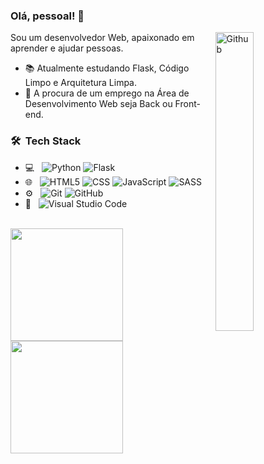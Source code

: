 ### Olá, pessoal! 👋

<img width="35%" align="right" alt="Github" src="https://user-images.githubusercontent.com/48678280/88862734-4903af80-d201-11ea-968b-9c939d88a37c.gif" />

Sou um desenvolvedor Web, apaixonado em aprender e ajudar pessoas.

- 📚 Atualmente estudando Flask, Código Limpo e Arquitetura Limpa.
- 👯 A procura de um emprego na Área de Desenvolvimento Web seja Back ou Front-end. 

<h3> 🛠 &nbsp;Tech Stack</h3>

- 💻 &nbsp;
  ![Python](https://img.shields.io/badge/-Python-333333?style=flat&logo=python)
  ![Flask](https://img.shields.io/badge/-Flask-333333?style=flat&logo=flask)
- 🌐 &nbsp;
  ![HTML5](https://img.shields.io/badge/-HTML5-333333?style=flat&logo=HTML5)
  ![CSS](https://img.shields.io/badge/-CSS-333333?style=flat&logo=CSS3&logoColor=1572B6)
  ![JavaScript](https://img.shields.io/badge/-JavaScript-333333?style=flat&logo=javascript)
  ![SASS](https://img.shields.io/badge/-Sass-333333?style=flat&logo=sass)
- ⚙️ &nbsp;
  ![Git](https://img.shields.io/badge/-Git-333333?style=flat&logo=git)
  ![GitHub](https://img.shields.io/badge/-GitHub-333333?style=flat&logo=github)
- 🔧 &nbsp;
  ![Visual Studio Code](https://img.shields.io/badge/-Visual%20Studio%20Code-333333?style=flat&logo=visual-studio-code&logoColor=007ACC)
<br/>

<a href="https://github.com/TiagoJLeandro">
  <img height="180em" src="https://github-readme-stats.vercel.app/api?username=TiagoJLeandro&show_icons=true" />
  <img height="180em" src="https://github-readme-stats.vercel.app/api/top-langs/?username=TiagoJLeandro" />
</a>

<br/>
